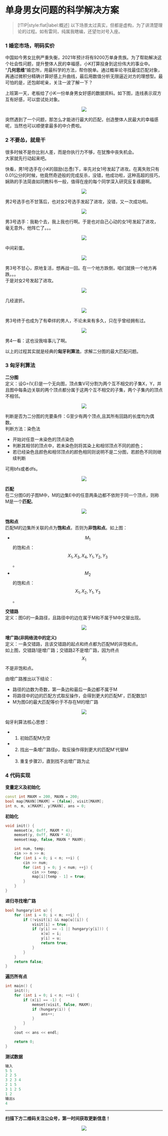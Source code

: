 # 单身男女问题的科学解决方案

>[!TIP|style:flat|label:概述]
以下场景太过真实，但都是虚构，为了讲清楚理论的过程。如有雷同，纯属我瞎编，还望勿对号入座。

### 1 婚恋市场，明码实价
中国如今男女比例严重失衡，2021年预计将有9200万单身贵族。为了帮助解决这个社会性问题，提升整体人民的幸福感，小K打算投身到这份伟大的事业中。  
“**几何思维**”婚恋所，用最科学的方法，帮你脱单。通过概率论寻找最佳匹配对象，再通过微积分精确计算好感上升曲线，最后用数值分析无限逼近对方的理想型。最可怕的是，还包邮呢亲，关注一波了解一下？  

上班第一天，老板给了小K一份单身男女好感的数据资料。如下图，连线表示双方互有好感，可以尝试处对象。
<div align=center><img src="img-二分图匹配/b-1.jpg" style="max-height: 300px;"></div>

突然遇到了一个问题，那怎么才能进行最大的匹配，创造整体人民最大的幸福感呢，当然也可以顺便拿最多的中介费啦。

### 2 不要怂，就是干
很多时候不是你比别人差，而是你执行力不够，在犹豫中丧失机会。  
大家就先行动起来吧。  

快看，男1号选手在小K的鼓励(怂恿)下，率先对女1号发起了进攻。在离失败只有0.01公分的时候，他竟然奇迹般的完成反杀，没错，他成功啦，这种高超的技巧，娴熟的手法简直如同教科书一般，值得在座的每个同学深入研究反复琢磨啊。
<div align=center><img src="img-二分图匹配/b-2-1.jpg" style="max-height: 300px;"></div>

男2号选手也不甘落后，也对女2号选手发起了进攻，没错，又一次成功啦。

<div align=center><img src="img-二分图匹配/b-2-2.jpg" style="max-height: 300px;"></div>

男3号选手：我勒个去，我上我也行啊。于是也对自己心动的女1号发起了进攻，毫无意外，他阵亡了。。。
<div align=center><img src="img-二分图匹配/b-2-3.jpg" style="max-height: 300px;"></div>

中间彩蛋。
<div align=center><img src="img-二分图匹配/b-2-4.jpg" style="max-height: 300px;"></div>

男3号不甘心，原地复活，想再战一回。在一个地方跌倒，咱们就换一个地方再跌。。。  
于是对女2号发起了进攻。
<div align=center><img src="img-二分图匹配/b-2-5.jpg" style="max-height: 300px;"></div>

几经波折。
<div align=center><img src="img-二分图匹配/b-2-6.jpg" style="max-height: 400px;"></div>

男3号终于也成为了有牵绊的男人，不论未来有多久，只在乎曾经拥有过。
<div align=center><img src="img-二分图匹配/b-2-7.jpg" style="max-height: 300px;"></div>

男4一看：这也没我啥事儿了啊。

以上的过程其实就是经典的**匈牙利算法**，求解二分图的最大匹配问题。

### 3 匈牙利算法
**二分图**  
定义：设G=(V,E)是一个无向图，顶点集V可分割为两个互不相交的子集X，Y，并且图中每条边关联的两个顶点都分属于这两个互不相交的子集，两个子集内的顶点不相邻。  
<div align=center><img src="img-二分图匹配/b-3-1.jpg" style="max-height: 300px;"></div>

判断是否为二分图的充要条件：G至少有两个顶点,且其所有回路的长度均为偶数。  
判断方法：染色法  
* 开始对任意一未染色的顶点染色
* 判断其相邻的顶点中，若未染色则将其染上和相邻顶点不同的颜色；
* 若已经染色且颜色和相邻顶点的颜色相同则说明不是二分图，若颜色不同则继续判断

可用bfs或者dfs。
<div align=center><img src="img-图论/g-11-2.jpg" style="max-height: 300px;"></div>

**匹配**  
在二分图G的子图M中，M的边集E中的任意两条边都不依附于同一个顶点，则称M是一个**匹配**。
<div align=center><img src="img-二分图匹配/b-3-2.jpg" style="max-height: 300px;"></div>

**饱和点**  
匹配M的边集所关联的点为**饱和点**，否则为**非饱和点**。如上图：  
* $$M_1$$的饱和点：$$X_1,X_3,X_4,Y_1,Y_2,Y_3$$。
* $$M_2$$的饱和点：$$X_1,X_2,Y_1,Y_3$$。

**交错路**  
定义：图G的一条路径，且路径中的边在属于M和不属于M中交替出现。
<div align=center><img src="img-二分图匹配/b-3-3.jpg" style="max-height: 300px;"></div>

**增广路(非网络流中的定义)**  
定义：一条交错路，且该交错路的起点和终点都为匹配M的非饱和点。  
如上图，交错路1是增广路；交错路2不是增广路，因为终点$$X_1$$不是非饱和点。

由增广路推出以下结论：  
* 路径的边数为奇数，第一条边和最后一条边都不属于M
* 将路径中的边的匹配方式取反操作，会得到更大的匹配M'，匹配数加1
* M为图G的最大匹配等价于不存在M的增广路

<div align=center><img src="img-二分图匹配/b-3-4.jpg" style="max-height: 300px;"></div>

匈牙利算法核心思想：  
* 1) 初始匹配M为空
* 2) 找出一条增广路径p，取反操作得到更大的匹配M'代替M
* 3) 重复步骤2)，直到找不出增广路为止

### 4 代码实现
**变量定义及初始化**
```cpp
const int MAXM = 200, MAXN = 200;
bool map[MAXN][MAXM] = {false}, visit[MAXM];
int n, m, x[MAXM], y[MAXN], ans = 0;
```
**初始化**
```cpp
void init() {
    memset(x, 0xff, MAXM * 4);
    memset(y, 0xff, MAXN * 4);
    memset(map, false, MAXN * MAXM);

    int num, temp;
    cin >> n >> m;
    for (int i = 0; i < n; ++i) {
        cin >> num;
        for (int j = 0; j < num; ++j) {
            cin >> temp;
            map[i][temp - 1] = true;
        }
    }
}
```
**递归寻找增广路**
```cpp
bool hungary(int u) {
    for (int i = 0; i < m; ++i) {
        if (!visit[i] && map[u][i]) {
            visit[i] = true;
            if (y[i] == -1 || hungary(y[i])) {
                x[u] = i;
                y[i] = u;
                return true;
            }
        }
    }
    return false;
}
```
**遍历所有点**
```cpp
int main() {
    init();
    for (int i = 0; i < n; ++i) {
        if (x[i] == -1) {
            memset(visit, false, MAXM);
            if (hungary(i)) {
                ans++;
            }
        }
    }
    cout << ans << endl;

    return 0;
}
```
**测试数据**
```cpp
输入
5 5
2 2 5
3 2 3 4
2 1 5
3 1 2 5
1 2
输出s
4
```

---
**扫描下方二维码关注公众号，第一时间获取更新信息！**  
<div align=center><img src="../qrcode.gifs" style="max-height: 300px;"></div>  